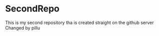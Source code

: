 # SecondRepo
This is my second repository tha is created straight on the github server
Changed by pillu
